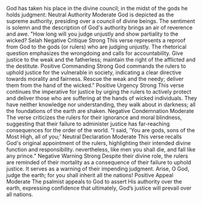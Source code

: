 <sentimentAnalysis>
    <psalm number="82">
        <verse number="1">
            <text>God has taken his place in the divine council; in the midst of the gods he holds judgment:</text>
            <polarity>Neutral</polarity>
            <emotion>Authority</emotion>
            <intensity>Moderate</intensity>
            <context>God is depicted as the supreme authority, presiding over a council of divine beings. The sentiment is solemn and the description of God's authority brings an air of reverence and awe.</context>
        </verse>
        <verse number="2">
            <text>"How long will you judge unjustly and show partiality to the wicked? Selah</text>
            <polarity>Negative</polarity>
            <emotion>Critique</emotion>
            <intensity>Strong</intensity>
            <context>This verse represents a reproof from God to the gods (or rulers) who are judging unjustly. The rhetorical question emphasizes the wrongdoing and calls for accountability.</context>
        </verse>
        <verse number="3">
            <text>Give justice to the weak and the fatherless; maintain the right of the afflicted and the destitute.</text>
            <polarity>Positive</polarity>
            <emotion>Commanding</emotion>
            <intensity>Strong</intensity>
            <context>God commands the rulers to uphold justice for the vulnerable in society, indicating a clear directive towards morality and fairness.</context>
        </verse>
        <verse number="4">
            <text>Rescue the weak and the needy; deliver them from the hand of the wicked."</text>
            <polarity>Positive</polarity>
            <emotion>Urgency</emotion>
            <intensity>Strong</intensity>
            <context>This verse continues the imperative for justice by urging the rulers to actively protect and deliver those who are suffering at the hands of wicked individuals.</context>
        </verse>
        <verse number="5">
            <text>They have neither knowledge nor understanding, they walk about in darkness; all the foundations of the earth are shaken.</text>
            <polarity>Negative</polarity>
            <emotion>Condemnation</emotion>
            <intensity>Moderate</intensity>
            <context>The verse criticizes the rulers for their ignorance and moral blindness, suggesting that their failure to administer justice has far-reaching consequences for the order of the world.</context>
        </verse>
        <verse number="6">
            <text>"I said, 'You are gods, sons of the Most High, all of you;'</text>
            <polarity>Neutral</polarity>
            <emotion>Declaration</emotion>
            <intensity>Moderate</intensity>
            <context>This verse recalls God's original appointment of the rulers, highlighting their intended divine function and responsibility.</context>
        </verse>
        <verse number="7">
            <text>nevertheless, like men you shall die, and fall like any prince."</text>
            <polarity>Negative</polarity>
            <emotion>Warning</emotion>
            <intensity>Strong</intensity>
            <context>Despite their divine role, the rulers are reminded of their mortality as a consequence of their failure to uphold justice. It serves as a warning of their impending judgment.</context>
        </verse>
        <verse number="8">
            <text>Arise, O God, judge the earth; for you shall inherit all the nations!</text>
            <polarity>Positive</polarity>
            <emotion>Appeal</emotion>
            <intensity>Moderate</intensity>
            <context>The psalmist appeals to God to assert His authority over the earth, expressing confidence that ultimately, God’s justice will prevail over all nations.</context>
        </verse>
    </psalm>
</sentimentAnalysis>